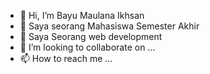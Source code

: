 - 👋 Hi, I’m Bayu Maulana Ikhsan
- 👀 Saya seorang Mahasiswa Semester Akhir
- 🌱 Saya Seorang web development
- 💞️ I’m looking to collaborate on ...
- 📫 How to reach me ...

<!---
Bayumaul/Bayumaul is a ✨ special ✨ repository because its `README.md` (this file) appears on your GitHub profile.
You can click the Preview link to take a look at your changes.
--->

